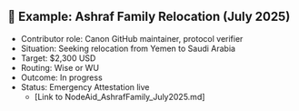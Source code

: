 ## 📌 Example: Ashraf Family Relocation (July 2025)

- Contributor role: Canon GitHub maintainer, protocol verifier
- Situation: Seeking relocation from Yemen to Saudi Arabia
- Target: $2,300 USD
- Routing: Wise or WU
- Outcome: In progress
- Status: Emergency Attestation live
  - [Link to NodeAid_AshrafFamily_July2025.md]
